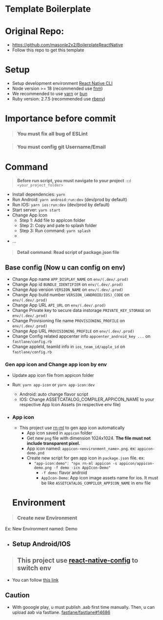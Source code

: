 # Template Boilerplate

# Original Repo: 
 - https://github.com/masonle2x2/BoilerplateReactNative
 - Follow this repo to get this template

# Setup

- Setup development environment [React Native CLI](https://reactnative.dev/docs/environment-setup)
- Node version >= 18 (recommended use [fnm](https://github.com/Schniz/fnm))
- We recommended to use [yarn](https://classic.yarnpkg.com/en/docs/install/#mac-stable) or [bun](https://bun.sh/)
- Ruby version: 2.7.5 (recommended use [rbenv](https://github.com/rbenv/rbenv))

# Importance before commit

>### <strong>You must fix all bug of ESLint </strong>

>### <strong>You must config git Username/Email</strong>

# Command

> <strong>Before run script, you must navigate to your project</strong> :``` cd <your_project_folder> ```

- Install dependencies: ``` yarn ```
- Run Android: ``` yarn android:run:dev ``` (dev/prod by default)
- Run IOS: ``` yarn ios:run:dev ``` (dev/prod by default)
- Start server: ``` yarn start ```
- Change App Icon
  - Step 1: Add file to appIcon folder
  - Step 2: Copy and pate to splash folder
  - Step 3: Run command: ``` yarn splash ```
  -
- ...

> #### Detail command: Read script of package.json file

## Base config (Now u can config on env)

- Change App name ``` APP_DISPLAY_NAME ``` on ``` env/(.dev/.prod) ```
- Change App id ``` BUNDLE_IDENTIFIER ``` on ``` env/(.dev/.prod) ```
- Change App version ``` VERSION_NAME ``` on ``` env/(.dev/.prod) ```
- Change App build number ``` VERSION_(ANDROID/IOS)_CODE ``` on ``` env/(.dev/.prod) ```
- Change App URL ``` API_URL ``` on ``` env/(.dev/.prod) ```
- Change Private key to secure data instorage ``` PRIVATE_KEY_STORAGE ``` on ``` env/(.dev/.prod) ```
- Change Provisioning file name ``` PROVISIONING_PROFILE ``` on ``` env/(.dev/.prod) ```
- Change App URL ``` PROVISIONING_PROFILE ``` on ``` env/(.dev/.prod) ```
- Change Config related appcenter info ``` appcenter_android_key ... ``` on ``` fastlane/config.rb ```
- Change appleId, teamId info in ``` ios_team_id/apple_id ``` on ``` fastlane/config.rb ```

### Gen app icon and Change app icon by env

- Update app icon file from appicon folder
- Run: ``` yarn app-icon ``` or ``` yarn app-icon:dev ```
  - Android: auto change flavor script
  - IOS: Change ASSETCATALOG_COMPILER_APPICON_NAME to your respective App Icon Assets (in respective env file)

- ### App icon

  - This project use [rn-ml](https://github.com/MasonLe2497/cli-tools) to gen app icon automatically
    - App icon saved in `appicon` folder
    - Get new `png` file with dimension 1024x1024. <b>The file must not include transparent pixel.</b>
    - App icon named: `appicon-<environment_name>.png`. ex: `appicon-demo.pnd`
    - Create new script for gen app icon in `package.json` file. ex:
      - `"app-icon:demo": "npx rn-ml appicon -s appicon/appicon-demo.png -f demo -icn AppIcon-Demo"`
        - `-f demo`: flavor android
        - `AppIcon-Demo`: App icon image assets name for ios. It must be like `ASSETCATALOG_COMPILER_APPICON_NAME` in env file

  # Environment

>### Create new Environment

Ex: New Environment named: Demo

- ## Setup Android/IOS

>## This project use [react-native-config](https://github.com/luggit/react-native-config) to switch env
  - You can follow [this link](https://docs.google.com/document/d/1sPg4N7iXEgD_NzbXBRD_SzHPo4p48uJIgG_fC9hK48s/edit)


## Caution

- With gooogle play, u must publish .aab first time manually. Then, u can upload aab via fastlane. [fastlane/fastlane#14686](https://github.com/fastlane/fastlane/issues/14686)